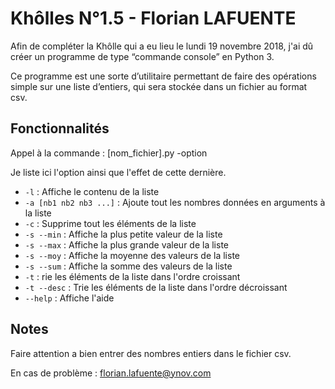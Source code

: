 # Khôlles N°1.5 - Florian LAFUENTE

Afin de compléter la Khôlle qui a eu lieu le lundi 19 novembre 2018, j'ai dû créer un programme de type “commande console” en Python 3.
 
Ce programme est une sorte d’utilitaire permettant de faire des opérations simple sur une liste d’entiers, qui sera stockée dans un fichier au format csv.

## Fonctionnalités
Appel à la commande : [nom_fichier].py -option

Je liste ici l'option ainsi que l'effet de cette dernière.

* `-l` : Affiche le contenu de la liste
* `-a [nb1 nb2 nb3 ...]` : Ajoute tout les nombres données en arguments à la liste
* `-c` : Supprime tout les éléments de la liste
* `-s --min` : Affiche la plus petite valeur de la liste
* `-s --max` : Affiche la plus grande valeur de la liste
* `-s --moy` : Affiche la moyenne des valeurs de la liste
* `-s --sum` : Affiche la somme des valeurs de la liste
* `-t` : rie les éléments de la liste dans l'ordre croissant
* `-t --desc` : Trie les éléments de la liste dans l'ordre décroissant
* `--help` : Affiche l'aide

## Notes
Faire attention a bien entrer des nombres entiers dans le fichier csv.

En cas de problème : florian.lafuente@ynov.com